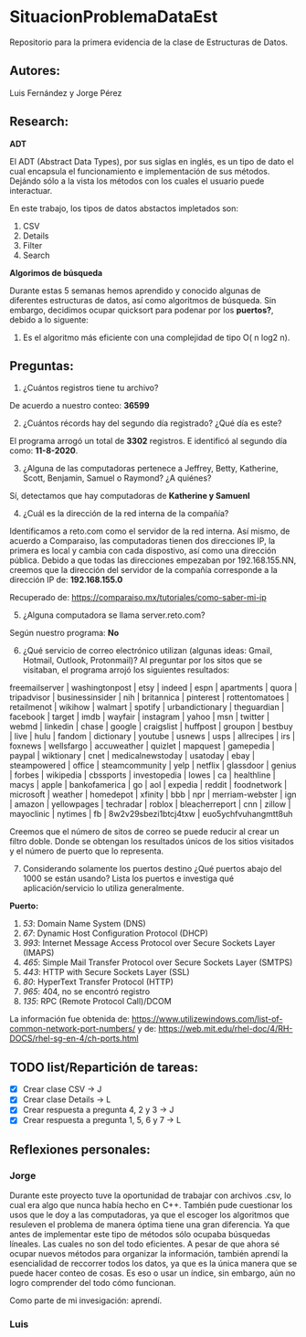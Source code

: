 # SituacionProblemaDataEst
Repositorio para la primera evidencia de la clase de Estructuras de Datos. 

## Autores: 
Luis Fernández y
Jorge Pérez

## Research:
**ADT**

El ADT (Abstract Data Types), por sus siglas en inglés, es un tipo de dato el cual encapsula el funcionamiento e implementación de sus métodos. Dejándo sólo a la vista los métodos con los cuales el usuario puede interactuar. 

En este trabajo, los tipos de datos abstactos impletados son: 
1. CSV
2. Details
3. Filter
4. Search

**Algorimos de búsqueda**

Durante estas 5 semanas hemos aprendido y conocido algunas de diferentes estructuras de datos, así como algoritmos de búsqueda. Sin embargo, decidimos ocupar quicksort para podenar por los **puertos?**, debido a lo siguente:

1. Es el algoritmo más eficiente con una complejidad de tipo O( n log2 n).

## Preguntas:

1. ¿Cuántos registros tiene tu archivo? 

De acuerdo a nuestro conteo: **36599** 

2. ¿Cuántos récords hay del segundo día registrado? ¿Qué día es este? 

El programa arrogó un total de **3302** registros. E identificó al segundo día como: **11-8-2020**.

3. ¿Alguna de las computadoras pertenece a Jeffrey, Betty, Katherine, Scott, Benjamin, Samuel o Raymond? ¿A quiénes?

Sí, detectamos que hay computadoras de **Katherine y Samuenl**

4. ¿Cuál es la dirección de la red interna de la compañía? 

Identificamos a reto.com como el servidor de la red interna. Así mismo, de acuerdo a Comparaiso, las computadoras tienen dos direcciones IP, la primera es local y cambia con cada dispostivo, así como una dirección pública. Debido a que todas las direcciones empezaban por 192.168.155.NN, creemos que la dirección del servidor de la compañía corresponde a la dirección IP de: **192.168.155.0**

Recuperado de: https://comparaiso.mx/tutoriales/como-saber-mi-ip


5. ¿Alguna computadora se llama server.reto.com? 

Según nuestro programa: **No** 

6. ¿Qué servicio de correo electrónico utilizan (algunas ideas: Gmail, Hotmail, Outlook, Protonmail)? 
Al preguntar por los sitos que se visitaban, el programa arrojó los siguientes resultados: 

freemailserver | washingtonpost | etsy | indeed | espn | apartments | quora | tripadvisor | businessinsider | nih | britannica | pinterest | rottentomatoes | retailmenot | wikihow | walmart | spotify | urbandictionary | theguardian | facebook | target | imdb | wayfair | instagram | yahoo | msn | twitter | webmd | linkedin | chase | google | craigslist | huffpost | groupon | bestbuy | live | hulu | fandom | dictionary | youtube | usnews | usps | allrecipes | irs | foxnews | wellsfargo | accuweather | quizlet | mapquest | gamepedia | paypal | wiktionary | cnet | medicalnewstoday | usatoday | ebay | steampowered | office | steamcommunity | yelp | netflix | glassdoor | genius | forbes | wikipedia | cbssports | investopedia | lowes | ca | healthline | macys | apple | bankofamerica | go | aol | expedia | reddit | foodnetwork | microsoft | weather | homedepot | xfinity | bbb | npr | merriam-webster | ign | amazon | yellowpages | techradar | roblox | bleacherreport | cnn | zillow | mayoclinic | nytimes | fb | 8w2v29sbezi1btcj4txw | euo5ychfvuhangmtt8uh

Creemos que el número de sitos de correo se puede reducir al crear un filtro doble. Donde se obtengan los resultados únicos de los sitios visitados y el número de puerto que lo representa. 

7. Considerando solamente los puertos destino ¿Qué puertos abajo del 1000 se están usando? Lista los puertos e investiga qué aplicación/servicio lo utiliza generalmente. 

**Puerto:**
1. *53*: Domain Name System (DNS)
2. *67*: Dynamic Host Configuration Protocol (DHCP)
3. *993*: Internet Message Access Protocol over Secure Sockets Layer (IMAPS)
4. *465*: Simple Mail Transfer Protocol over Secure Sockets Layer (SMTPS)
5. *443*: HTTP with Secure Sockets Layer (SSL) 
6. *80*: HyperText Transfer Protocol (HTTP)
7. *965*: 404, no se encontró registro
8. *135*: RPC (Remote Protocol Call)/DCOM

La información fue obtenida de: https://www.utilizewindows.com/list-of-common-network-port-numbers/ y de: https://web.mit.edu/rhel-doc/4/RH-DOCS/rhel-sg-en-4/ch-ports.html

## TODO list/Repartición de tareas:
- [x] Crear clase CSV -> J
- [x] Crear clase Details -> L
- [x] Crear respuesta a pregunta 4, 2 y 3 -> J
- [x] Crear respuesta a pregunta 1, 5, 6 y 7 -> L

## Reflexiones personales:

### Jorge
Durante este proyecto tuve la oportunidad de trabajar con archivos .csv, lo cual era algo que nunca había hecho en C++. También pude cuestionar los usos que le doy a las computadoras, ya que el escoger los algoritmos que resuleven el problema de manera óptima tiene una gran diferencia. Ya que antes de implementar este tipo de métodos sólo ocupaba búsquedas líneales. Las cuales no son del todo eficientes. A pesar de que ahora sé ocupar nuevos métodos para organizar la información, también aprendí la esencialidad de reccorrer todos los datos, ya que es la única manera que se puede hacer conteo de cosas. Es eso o usar un índice, sin embargo, aún no logro comprender del todo cómo funcionan.

Como parte de mi invesigación: aprendí.


### Luis